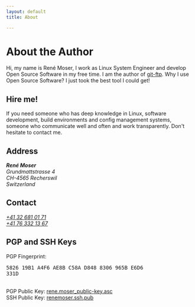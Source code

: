 ```yaml
---
layout: default
title: About

---
```

# About the Author

Hi, my name is René Moser, I work as Linux System Engineer and develop Open Source Software in my free time. I am the author of <a href="https://github.com/git-ftp">git-ftp</a>. Why I use Open Source Software? I just took the best tool I could get!

## Hire me!

If you need someone who has deep knowledge in Linux, software development, build environments and config management systems, someone who communicate well and often and work transparently. Don't hesitate to contact me.

## Address
<address>
  <strong>René Moser</strong><br>
  Grundmattstrasse 4<br/>
  CH-4565 Recherswil<br/>
  Switzerland
</address>

<div id="map"></div>

<script>
var map = L.map('map').setView([47.161045, 7.591968], 13);

L.tileLayer('http://{s}.tile.osm.org/{z}/{x}/{y}.png', {
  maxZoom: 18,
  attribution: 'Map data &copy; <a href="http://openstreetmap.org">OpenStreetMap</a> contributors, <a href="http://creativecommons.org/licenses/by-sa/2.0/">CC-BY-SA</a>, Imagery © <a href="http://cloudmade.com">CloudMade</a>'
}).addTo(map);

L.marker([47.161045, 7.591968]).addTo(map);
</script>


## Contact
<address>
  <abbr title="Phone"><span class="glyphicon glyphicon-phone-alt"></span></abbr> <a href="tel:+41326810171">+41 32 681 01 71</a><br/>
  <abbr title="Mobile"><span class="glyphicon glyphicon-phone"></span></abbr> <a href="tel:+41763321367">+41 76 332 13 67</a><br/>
  <script type="text/javascript">
  <!-- 
  var tail='renemoser.net';
  var head='mail';
  var buildedEmail=(head + '@' + tail)
  document.write('<abbr title="E-mail"><span class="glyphicon glyphicon-envelope"></span></abbr> <a href="mailto:' + buildedEmail + '">' + buildedEmail + '</a>')
  //-->
  </script>
</address>

## PGP and SSH Keys
PGP Fingerprint: <pre>5826 19B1 A4F6 AE8B C58A  D848 8306 965B E6D6 331D</pre><br/>
PGP Public Key: <a href="/downloads/rene.moser_public-key.asc">rene.moser_public-key.asc</a><br/>
SSH Public Key: <a href="/downloads/renemoser.ssh.pub">renemoser.ssh.pub</a><br/>

